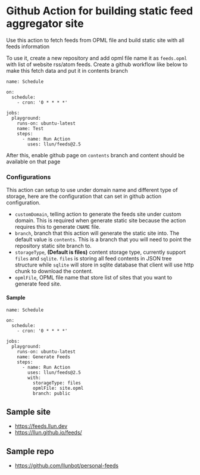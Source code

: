# Github Action for building static feed aggregator site

Use this action to fetch feeds from OPML file and build static site
with all feeds information

To use it, create a new repository and add opml file name it as `feeds.opml` with list of
website rss/atom feeds. Create a github workflow like below to make this fetch data and
put it in contents branch

```
name: Schedule

on:
  schedule:
    - cron: '0 * * * *'

jobs:
  playground:
    runs-on: ubuntu-latest
    name: Test
    steps:
      - name: Run Action
        uses: llun/feeds@2.5
```

After this, enable github page on `contents` branch and content should be available on that page

### Configurations

This action can setup to use under domain name and different type of storage, here are the configuration that can set in github action configuration.

- `customDomain`, telling action to generate the feeds site under custom domain. This is required when generate static site because the action requires this to generate `CNAME` file.
- `branch`, branch that this action will generate the static site into. The default value is `contents`. This is a branch that you will need to point the repository static site branch to.
- `storageType`, **(Default is files)** content storage type, currently support `files` and `sqlite`. `files` is storing all feed contents in JSON tree structure while `sqlite` will store in sqlite database that client will use http chunk to download the content.
- `opmlFile`, OPML file name that store list of sites that you want to generate feed site.

#### Sample

```
name: Schedule

on:
  schedule:
    - cron: '0 * * * *'

jobs:
  playground:
    runs-on: ubuntu-latest
    name: Generate Feeds
    steps:
      - name: Run Action
        uses: llun/feeds@2.5
        with:
          storageType: files
          opmlFile: site.opml
          branch: public
```

## Sample site

- https://feeds.llun.dev
- https://llun.github.io/feeds/

## Sample repo

- https://github.com/llunbot/personal-feeds
